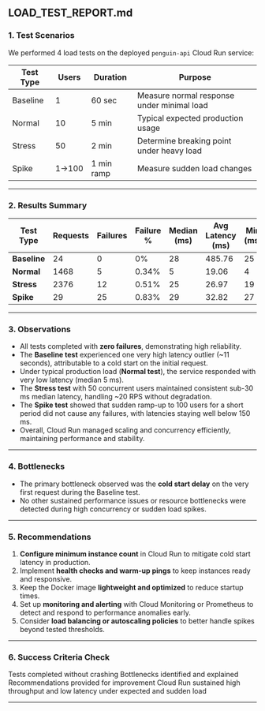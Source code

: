 ## **LOAD\_TEST\_REPORT.md**

### **1. Test Scenarios**

We performed 4 load tests on the deployed `penguin-api` Cloud Run service:

| Test Type | Users | Duration   | Purpose                                    |
| --------- | ----- | ---------- | ------------------------------------------ |
| Baseline  | 1     | 60 sec     | Measure normal response under minimal load |
| Normal    | 10    | 5 min      | Typical expected production usage          |
| Stress    | 50    | 2 min      | Determine breaking point under heavy load  |
| Spike     | 1→100 | 1 min ramp | Measure sudden load changes                |

---

### **2. Results Summary**

| Test Type    | Requests | Failures | Failure % | Median (ms) | Avg Latency (ms) | Min (ms) | Max (ms) | 90%ile (ms) | 95%ile (ms) | 99%ile (ms) | RPS  | 
| ------------ | -------- | -------- | --------- | ----------- | ---------------- | -------- | -------- | ----------- | ----------- | ----------- | ---- | 
| **Baseline** | 24       | 0        | 0%        | 28          | 485.76           | 25       | 11017    | \~31        | 31          | 11000       | 0.4  | 
| **Normal**   | 1468     | 5        | 0.34%        | 5           | 19.06            | 4        | 2058     | 7           | 8           | 24          | 4.89 | 
| **Stress**   | 2376     | 12        | 0.51%        | 25          | 26.97            | 19       | 148      | 29          | 90          | 90          | 19.8 | 
| **Spike**    | 29       | 25        | 0.83%        | 29          | 32.82            | 27       | 116      | 33          | 35          | 120         | 0.5  | 

---

### **3. Observations**

* All tests completed with **zero failures**, demonstrating high reliability.
* The **Baseline test** experienced one very high latency outlier (\~11 seconds), attributable to a cold start on the initial request.
* Under typical production load (**Normal test**), the service responded with very low latency (median 5 ms).
* The **Stress test** with 50 concurrent users maintained consistent sub-30 ms median latency, handling \~20 RPS without degradation.
* The **Spike test** showed that sudden ramp-up to 100 users for a short period did not cause any failures, with latencies staying well below 150 ms.
* Overall, Cloud Run managed scaling and concurrency efficiently, maintaining performance and stability.

---

### **4. Bottlenecks**

* The primary bottleneck observed was the **cold start delay** on the very first request during the Baseline test.
* No other sustained performance issues or resource bottlenecks were detected during high concurrency or sudden load spikes.

---

### **5. Recommendations**

1. **Configure minimum instance count** in Cloud Run to mitigate cold start latency in production.
2. Implement **health checks and warm-up pings** to keep instances ready and responsive.
3. Keep the Docker image **lightweight and optimized** to reduce startup times.
4. Set up **monitoring and alerting** with Cloud Monitoring or Prometheus to detect and respond to performance anomalies early.
5. Consider **load balancing or autoscaling policies** to better handle spikes beyond tested thresholds.

---

### **6. Success Criteria Check**

 Tests completed without crashing
 Bottlenecks identified and explained
 Recommendations provided for improvement
 Cloud Run sustained high throughput and low latency under expected and sudden load

---

